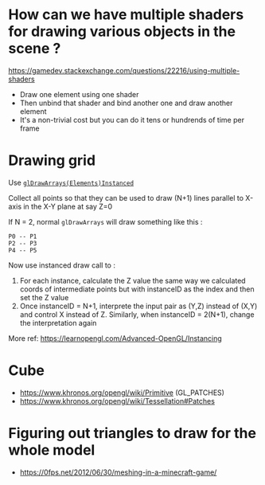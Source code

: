 # How can we have multiple shaders for drawing various objects in the scene ?

https://gamedev.stackexchange.com/questions/22216/using-multiple-shaders 
* Draw one element using one shader
* Then unbind that shader and bind another one and draw another element
* It's a non-trivial cost but you can do it tens or hundrends of time per frame

# Drawing grid 

Use [`glDrawArrays(Elements)Instanced`](https://registry.khronos.org/OpenGL-Refpages/gl4/html/glDrawArraysInstanced.xhtml) 

Collect all points so that they can be used to draw (N+1) lines parallel to X-axis in the X-Y plane at say Z=0 

If N = 2, normal `glDrawArrays` will draw something like this : 

```
P0 -- P1
P2 -- P3
P4 -- P5
```

Now use instanced draw call to : 

1. For each instance, calculate the Z value the same way we calculated coords of intermediate points but with instanceID as the index and then set the Z value 
2. Once instanceID = N+1, interprete the input pair as (Y,Z) instead of (X,Y) and control X instead of Z. Similarly, when instanceID = 2(N+1), change the interpretation again

More ref: https://learnopengl.com/Advanced-OpenGL/Instancing

# Cube
* https://www.khronos.org/opengl/wiki/Primitive (GL_PATCHES)
* https://www.khronos.org/opengl/wiki/Tessellation#Patches

# Figuring out triangles to draw for the whole model 

* https://0fps.net/2012/06/30/meshing-in-a-minecraft-game/
